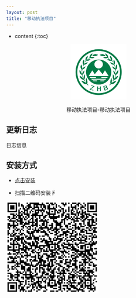 ```yaml
---
layout: post
title: "移动执法项目"
---
```


* content
{:toc}
<div align="center"> <img alt="icon" src="https://raw.githubusercontent.com/1ilI/TestMyipa/master/resource/MobileEnforcement/icon.png" width="30%"/> <p>移动执法项目-移动执法项目</p> </div>









## 更新日志

日志信息




## 安装方式

* [点击安装](itms-services://?action=download-manifest&url=https://raw.githubusercontent.com/1ilI/TestMyipa_Resource/master/resource/MobileEnforcement/manifest.plist)


* 扫描二维码安装☟

<img alt="downloadImage" src="https://raw.githubusercontent.com/1ilI/TestMyipa_Resource/master/resource/MobileEnforcement/download.png" width="50%"/>



